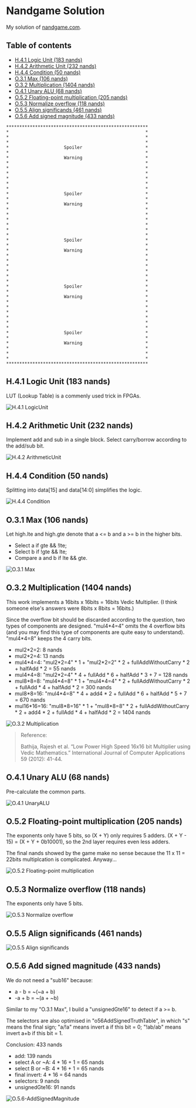 # Nandgame Solution

My solution of [nandgame.com](https://nandgame.com/).

## Table of contents

* [H.4.1 Logic Unit (183 nands)](#h41-logic-unit-183-nands)
* [H.4.2 Arithmetic Unit (232 nands)](#h42-arithmetic-unit-232-nands)
* [H.4.4 Condition (50 nands)](#h44-condition-50-nands)
* [O.3.1 Max (106 nands)](#o31-max-106-nands)
* [O.3.2 Multiplication (1404 nands)](#o32-multiplication-1404-nands)
* [O.4.1 Unary ALU (68 nands)](#o41-unary-alu-68-nands)
* [O.5.2 Floating-point multiplication (205 nands)](#o52-floating-point-multiplication-205-nands)
* [O.5.3 Normalize overflow (118 nands)](#o53-normalize-overflow-118-nands)
* [O.5.5 Align significands (461 nands)](#o55-align-significands-461-nands)
* [O.5.6 Add signed magnitude (433 nands)](#o56-add-signed-magnitude-433-nands)

```
******************************************************
*                                                    *
*                                                    *
*                                                    *
*                     Spoiler                        *
*                                                    *
*                     Warning                        *
*                                                    *
*                                                    *
*                                                    *
*                                                    *
*                                                    *
*                                                    *
*                     Spoiler                        *
*                                                    *
*                     Warning                        *
*                                                    *
*                                                    *
*                                                    *
*                                                    *
*                                                    *
*                                                    *
*                     Spoiler                        *
*                                                    *
*                     Warning                        *
*                                                    *
*                                                    *
*                                                    *
*                                                    *
*                                                    *
*                                                    *
*                     Spoiler                        *
*                                                    *
*                     Warning                        *
*                                                    *
*                                                    *
*                                                    *
*                                                    *
*                                                    *
*                                                    *
*                     Spoiler                        *
*                                                    *
*                     Warning                        *
*                                                    *
*                                                    *
*                                                    *
****************************************************** 
```

## H.4.1 Logic Unit (183 nands)

LUT (Lookup Table) is a commenly used trick in FPGAs.

![H.4.1 LogicUnit](img/H.4.1-LogicUnit.png)

## H.4.2 Arithmetic Unit (232 nands)

Implement add and sub in a single block. Select carry/borrow according to the add/sub bit.

![H.4.2 ArithmeticUnit](img/H.4.2-AddSub.png)

## H.4.4 Condition (50 nands)

Splitting into data[15] and data[14:0] simplifies the logic.

![H.4.4 Condition](img/H.4.4-Condition.png)

## O.3.1 Max (106 nands)

Let high.lte and high.gte denote that a <= b and a >= b in the higher bits.
* Select a if gte && !lte;
* Select b if !gte && lte;
* Compare a and b if lte && gte.

![O.3.1 Max](img/O.3.1-Max.png)

## O.3.2 Multiplication (1404 nands)

This work implements a 16bits x 16bits = 16bits Vedic Multiplier. (I think someone else's answers were 8bits x 8bits = 16bits.)

Since the overflow bit should be discarded according to the question, two types of components are designed. "mul4\*4=4" omits the 4 overflow bits (and you may find this type of components are quite easy to understand). "mul4\*4=8" keeps the 4 carry bits.

* mul2\*2=2: 8 nands
* mul2\*2=4: 13 nands
* mul4\*4=4: "mul2\*2=4" * 1 + "mul2\*2=2" * 2 + fullAddWithoutCarry * 2 + halfAdd * 2 = 55 nands
* mul4\*4=8: "mul2\*2=4" * 4 + fullAdd * 6 + halfAdd * 3 + 7 = 128 nands
* mul8\*8=8: "mul4\*4=8" * 1 + "mul4\*4=4" * 2 + fullAddWithoutCarry * 2 + fullAdd * 4 + halfAdd * 2 = 300 nands
* mul8\*8=16: "mul4\*4=8" * 4 + add4 * 2 + fullAdd * 6 + halfAdd * 5 + 7 = 670 nands
* mul16\*16=16: "mul8\*8=16" * 1 + "mul8\*8=8" * 2 + fullAddWithoutCarry * 2 + add4 * 2 + fullAdd * 4 + halfAdd * 2 = 1404 nands

![O.3.2 Multiplication](img/O.3.2-Multiplication.png)

> Reference:
> 
> Bathija, Rajesh et al. “Low Power High Speed 16x16 bit Multiplier using Vedic Mathematics.” International Journal of Computer Applications 59 (2012): 41-44.

## O.4.1 Unary ALU (68 nands)

Pre-calculate the common parts.

![O.4.1 UnaryALU](img/O.4.1-UnaryALU.png)

## O.5.2 Floating-point multiplication (205 nands)

The exponents only have 5 bits, so (X + Y) only requires 5 adders. (X + Y - 15) = (X + Y + 0b10001), so the 2nd layer requires even less adders.

The final nands showed by the game make no sense because the 11 x 11 = 22bits multiplcation is complicated. Anyway...

![O.5.2 Floating-point multiplication](img/O.5.2-FloatingPointMultiplication.png)

## O.5.3 Normalize overflow (118 nands)

The exponents only have 5 bits.

![O.5.3 Normalize overflow](img/O.5.3-NormalizeOverflow.png)

## O.5.5 Align significands (461 nands)

![O.5.5 Align significands](img/O.5.5-AlignSignificands.png)

## O.5.6 Add signed magnitude (433 nands)

We do not need a "sub16" because:
* a - b = ~(~a + b)
* -a + b = ~(a + ~b)

Similar to my "O.3.1 Max", I build a "unsignedGte16" to detect if a >= b.

The selectors are also optimised in "o56AddSignedTruthTable", in which "s" means the final sign; "a/!a" means invert a if this bit = 0; "!ab/ab" means invert a+b if this bit = 1.

Conclusion: 433 nands
* add: 139 nands
* select A or ~A: 4 * 16 + 1 = 65 nands
* select B or ~B: 4 * 16 + 1 = 65 nands
* final invert: 4 * 16 = 64 nands
* selectors: 9 nands
* unsignedGte16: 91 nands

![O.5.6-AddSignedMagnitude](img/O.5.6-AddSignedMagnitude.png)
